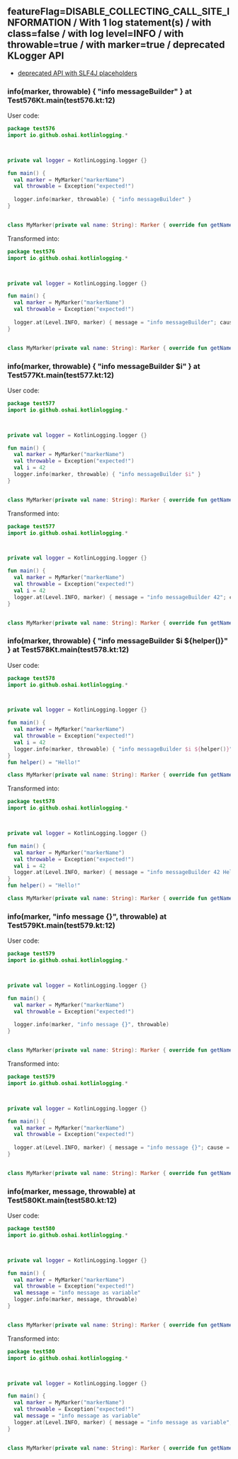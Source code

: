 ## featureFlag=DISABLE_COLLECTING_CALL_SITE_INFORMATION / With 1 log statement(s) / with class=false / with log level=INFO / with throwable=true / with marker=true / deprecated KLogger API

* [deprecated API with SLF4J placeholders](deprecated-slf4j-placeholders.md)

###  info(marker, throwable) { "info messageBuilder" } at Test576Kt.main(test576.kt:12)

User code:
```kotlin
package test576
import io.github.oshai.kotlinlogging.*



private val logger = KotlinLogging.logger {}

fun main() {
  val marker = MyMarker("markerName")
  val throwable = Exception("expected!")
  
  logger.info(marker, throwable) { "info messageBuilder" }
}


class MyMarker(private val name: String): Marker { override fun getName() = name }

```
  
Transformed into:
```kotlin
package test576
import io.github.oshai.kotlinlogging.*



private val logger = KotlinLogging.logger {}

fun main() {
  val marker = MyMarker("markerName")
  val throwable = Exception("expected!")
  
  logger.at(Level.INFO, marker) { message = "info messageBuilder"; cause = throwable; internalCompilerData = KLoggingEventBuilder.InternalCompilerData(messageTemplate = "\"info messageBuilder\"")
}


class MyMarker(private val name: String): Marker { override fun getName() = name }

```

###  info(marker, throwable) { "info messageBuilder $i" } at Test577Kt.main(test577.kt:12)

User code:
```kotlin
package test577
import io.github.oshai.kotlinlogging.*



private val logger = KotlinLogging.logger {}

fun main() {
  val marker = MyMarker("markerName")
  val throwable = Exception("expected!")
  val i = 42
  logger.info(marker, throwable) { "info messageBuilder $i" }
}


class MyMarker(private val name: String): Marker { override fun getName() = name }

```
  
Transformed into:
```kotlin
package test577
import io.github.oshai.kotlinlogging.*



private val logger = KotlinLogging.logger {}

fun main() {
  val marker = MyMarker("markerName")
  val throwable = Exception("expected!")
  val i = 42
  logger.at(Level.INFO, marker) { message = "info messageBuilder 42"; cause = throwable; internalCompilerData = KLoggingEventBuilder.InternalCompilerData(messageTemplate = "\"info messageBuilder $i\"")
}


class MyMarker(private val name: String): Marker { override fun getName() = name }

```

###  info(marker, throwable) { "info messageBuilder $i ${helper()}" } at Test578Kt.main(test578.kt:12)

User code:
```kotlin
package test578
import io.github.oshai.kotlinlogging.*



private val logger = KotlinLogging.logger {}

fun main() {
  val marker = MyMarker("markerName")
  val throwable = Exception("expected!")
  val i = 42
  logger.info(marker, throwable) { "info messageBuilder $i ${helper()}" }
}
fun helper() = "Hello!"

class MyMarker(private val name: String): Marker { override fun getName() = name }

```
  
Transformed into:
```kotlin
package test578
import io.github.oshai.kotlinlogging.*



private val logger = KotlinLogging.logger {}

fun main() {
  val marker = MyMarker("markerName")
  val throwable = Exception("expected!")
  val i = 42
  logger.at(Level.INFO, marker) { message = "info messageBuilder 42 Hello!"; cause = throwable; internalCompilerData = KLoggingEventBuilder.InternalCompilerData(messageTemplate = "\"info messageBuilder $i ${helper()}\"")
}
fun helper() = "Hello!"

class MyMarker(private val name: String): Marker { override fun getName() = name }

```

###  info(marker, "info message {}", throwable) at Test579Kt.main(test579.kt:12)

User code:
```kotlin
package test579
import io.github.oshai.kotlinlogging.*



private val logger = KotlinLogging.logger {}

fun main() {
  val marker = MyMarker("markerName")
  val throwable = Exception("expected!")
  
  logger.info(marker, "info message {}", throwable)
}


class MyMarker(private val name: String): Marker { override fun getName() = name }

```
  
Transformed into:
```kotlin
package test579
import io.github.oshai.kotlinlogging.*



private val logger = KotlinLogging.logger {}

fun main() {
  val marker = MyMarker("markerName")
  val throwable = Exception("expected!")
  
  logger.at(Level.INFO, marker) { message = "info message {}"; cause = throwable; internalCompilerData = KLoggingEventBuilder.InternalCompilerData(messageTemplate = "\"info message {}\"")
}


class MyMarker(private val name: String): Marker { override fun getName() = name }

```

###  info(marker, message, throwable) at Test580Kt.main(test580.kt:12)

User code:
```kotlin
package test580
import io.github.oshai.kotlinlogging.*



private val logger = KotlinLogging.logger {}

fun main() {
  val marker = MyMarker("markerName")
  val throwable = Exception("expected!")
  val message = "info message as variable"
  logger.info(marker, message, throwable)
}


class MyMarker(private val name: String): Marker { override fun getName() = name }

```
  
Transformed into:
```kotlin
package test580
import io.github.oshai.kotlinlogging.*



private val logger = KotlinLogging.logger {}

fun main() {
  val marker = MyMarker("markerName")
  val throwable = Exception("expected!")
  val message = "info message as variable"
  logger.at(Level.INFO, marker) { message = "info message as variable"; cause = throwable; internalCompilerData = KLoggingEventBuilder.InternalCompilerData(messageTemplate = "message")
}


class MyMarker(private val name: String): Marker { override fun getName() = name }

```
